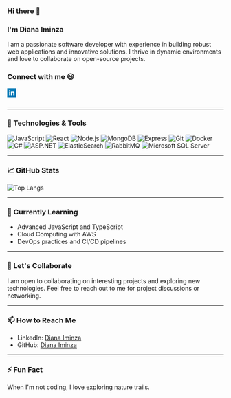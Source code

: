 ### Hi there 👋
### I'm Diana Iminza

I am a passionate software developer with experience in building robust web applications and innovative solutions. I thrive in dynamic environments and love to collaborate on open-source projects.

### Connect with me :smiley:

<a href="https://www.linkedin.com/in/diana-iminza/">
  <img align="left" alt="Diana Iminza LinkedIn" width="21px" src="https://raw.githubusercontent.com/edent/SuperTinyIcons/099dc12b59179d07d534069bc8551718f786d91a/images/svg/linkedin.svg" />
</a>
<br/><br/>

---

### 🔧 Technologies & Tools

![JavaScript](https://img.shields.io/badge/-JavaScript-black?style=flat-square&logo=javascript)
![React](https://img.shields.io/badge/-React-black?style=flat-square&logo=react)
![Node.js](https://img.shields.io/badge/-Node.js-black?style=flat-square&logo=node.js)
![MongoDB](https://img.shields.io/badge/-MongoDB-black?style=flat-square&logo=mongodb)
![Express](https://img.shields.io/badge/-Express-black?style=flat-square&logo=express)
![Git](https://img.shields.io/badge/-Git-black?style=flat-square&logo=git)
![Docker](https://img.shields.io/badge/-Docker-black?style=flat-square&logo=docker)
![C#](https://img.shields.io/badge/-C%23-black?style=flat-square&logo=csharp)
![ASP.NET](https://img.shields.io/badge/-ASP.NET-black?style=flat-square&logo=dotnet)
![ElasticSearch](https://img.shields.io/badge/-ElasticSearch-black?style=flat-square&logo=elasticsearch)
![RabbitMQ](https://img.shields.io/badge/-RabbitMQ-black?style=flat-square&logo=rabbitmq)
![Microsoft SQL Server](https://img.shields.io/badge/-Microsoft_SQL_Server-black?style=flat-square&logo=microsoftsqlserver)

---

### 📈 GitHub Stats

<!-- 
[[![Diana Iminza's GitHub stats](https://github-readme-stats.vercel.app/api?username=Dianaiminza&count_private=true&show_icons=true&theme=algolia&include_all_commits=true)](url)](url) 
-->

![Top Langs](https://github-readme-stats.vercel.app/api/top-langs?username=Dianaiminza&langs_count=8&theme=algolia&layout=compact&hide=html,scss,stylus,blade,jupyter%20notebook,python,css,shell,batchfile,dockerfile,typescript)

---

### 🌱 Currently Learning

- Advanced JavaScript and TypeScript
- Cloud Computing with AWS
- DevOps practices and CI/CD pipelines

---

### 💬 Let's Collaborate

I am open to collaborating on interesting projects and exploring new technologies. Feel free to reach out to me for project discussions or networking.

---

### 📫 How to Reach Me

- LinkedIn: [Diana Iminza](https://www.linkedin.com/in/diana-iminza/)
- GitHub: [Diana Iminza](https://github.com/Dianaiminza)

---

### ⚡ Fun Fact

When I'm not coding, I love exploring nature trails.
